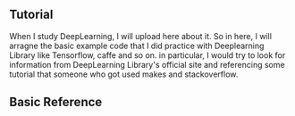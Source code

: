 ## Tutorial 

 When I study DeepLearning, I will upload here about it. So in here, I will arragne the basic example code that I did practice with Deeplearning Library like Tensorflow, caffe and so on. in particular, I would try to look for information from DeepLearning Library's official site and referencing some tutorial that someone who got used makes and stackoverflow.

 

## Basic Reference 
 
 
 
